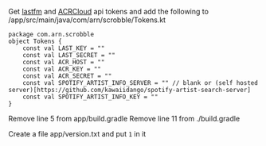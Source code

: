 Get [lastfm](https://www.last.fm/api/account/create) and [ACRCloud](https://console.acrcloud.com/) api tokens
and add the following to /app/src/main/java/com/arn/scrobble/Tokens.kt
```
package com.arn.scrobble
object Tokens {
    const val LAST_KEY = ""
    const val LAST_SECRET = ""
    const val ACR_HOST = ""
    const val ACR_KEY = ""
    const val ACR_SECRET = ""
    const val SPOTIFY_ARTIST_INFO_SERVER = "" // blank or (self hosted server)[https://github.com/kawaiidango/spotify-artist-search-server]
    const val SPOTIFY_ARTIST_INFO_KEY = ""
}
```
Remove line 5 from app/build.gradle
Remove line 11 from ./build.gradle

Create a file app/version.txt and put `1` in it
